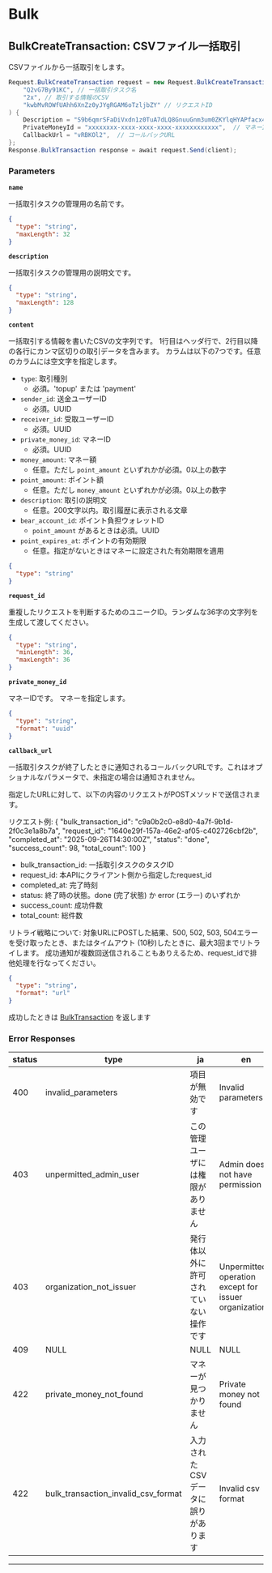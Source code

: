 # Bulk

<a name="bulk-create-transaction"></a>
## BulkCreateTransaction: CSVファイル一括取引
CSVファイルから一括取引をします。

```csharp
Request.BulkCreateTransaction request = new Request.BulkCreateTransaction(
    "Q2vG7By91KC", // 一括取引タスク名
    "2x", // 取引する情報のCSV
    "kwbMvROWfUAhh6XnZz0yJYgRGAM6oTzljbZY" // リクエストID
) {
    Description = "S9b6qmrSFaDiVxdn1z0TuA7dLQ8GnuuGnm3um0ZKYlqHYAPfacx4ba4pxXiFCicQd3QQrdtpp5IlW8KnTaroT8w3801ZxeZpTa0FFkkUFLVCDKp9TvCsVFg3Dy6t9FV",  // 一括取引の説明
    PrivateMoneyId = "xxxxxxxx-xxxx-xxxx-xxxx-xxxxxxxxxxxx",  // マネーID
    CallbackUrl = "vRBKOl2",  // コールバックURL
};
Response.BulkTransaction response = await request.Send(client);
```



### Parameters
**`name`** 
  

一括取引タスクの管理用の名前です。

```json
{
  "type": "string",
  "maxLength": 32
}
```

**`description`** 
  

一括取引タスクの管理用の説明文です。

```json
{
  "type": "string",
  "maxLength": 128
}
```

**`content`** 
  

一括取引する情報を書いたCSVの文字列です。
1行目はヘッダ行で、2行目以降の各行にカンマ区切りの取引データを含みます。
カラムは以下の7つです。任意のカラムには空文字を指定します。

- `type`: 取引種別
  - 必須。'topup' または 'payment'
- `sender_id`: 送金ユーザーID
  - 必須。UUID
- `receiver_id`: 受取ユーザーID
  - 必須。UUID
- `private_money_id`: マネーID
  - 必須。UUID
- `money_amount`: マネー額
  - 任意。ただし `point_amount` といずれかが必須。0以上の数字
- `point_amount`: ポイント額
  - 任意。ただし `money_amount` といずれかが必須。0以上の数字
- `description`: 取引の説明文
  - 任意。200文字以内。取引履歴に表示される文章
- `bear_account_id`: ポイント負担ウォレットID
  - `point_amount` があるときは必須。UUID
- `point_expires_at`: ポイントの有効期限
  - 任意。指定がないときはマネーに設定された有効期限を適用

```json
{
  "type": "string"
}
```

**`request_id`** 
  

重複したリクエストを判断するためのユニークID。ランダムな36字の文字列を生成して渡してください。

```json
{
  "type": "string",
  "minLength": 36,
  "maxLength": 36
}
```

**`private_money_id`** 
  

マネーIDです。 マネーを指定します。

```json
{
  "type": "string",
  "format": "uuid"
}
```

**`callback_url`** 
  

一括取引タスクが終了したときに通知されるコールバックURLです。これはオプショナルなパラメータで、未指定の場合は通知されません。

指定したURLに対して、以下の内容のリクエストがPOSTメソッドで送信されます。

リクエスト例:
 {
  "bulk_transaction_id": "c9a0b2c0-e8d0-4a7f-9b1d-2f0c3e1a8b7a",
  "request_id": "1640e29f-157a-46e2-af05-c402726cbf2b",
  "completed_at": "2025-09-26T14:30:00Z",
  "status": "done",
  "success_count": 98,
  "total_count": 100
}

- bulk_transaction_id: 一括取引タスクのタスクID
- request_id: 本APIにクライアント側から指定したrequest_id
- completed_at: 完了時刻
- status: 終了時の状態。done (完了状態) か error (エラー) のいずれか
- success_count: 成功件数
- total_count: 総件数

リトライ戦略について:
対象URLにPOSTした結果、500, 502, 503, 504エラーを受け取ったとき、またはタイムアウト (10秒)したときに、最大3回までリトライします。
成功通知が複数回送信されることもありえるため、request_idで排他処理を行なってください。

```json
{
  "type": "string",
  "format": "url"
}
```



成功したときは
[BulkTransaction](./responses.md#bulk-transaction)
を返します

### Error Responses
|status|type|ja|en|
|---|---|---|---|
|400|invalid_parameters|項目が無効です|Invalid parameters|
|403|unpermitted_admin_user|この管理ユーザには権限がありません|Admin does not have permission|
|403|organization_not_issuer|発行体以外に許可されていない操作です|Unpermitted operation except for issuer organizations.|
|409|NULL|NULL|NULL|
|422|private_money_not_found|マネーが見つかりません|Private money not found|
|422|bulk_transaction_invalid_csv_format|入力されたCSVデータに誤りがあります|Invalid csv format|



---



